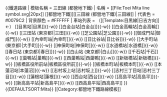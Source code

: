 {{鐵道路線
| 模板名稱 = 三田線 (都營地下鐵)
| 名稱 = [[File:Toei Mita line symbol.svg|20px]] [[都營地下鐵]][[三田線 (都營地下鐵)|三田線]] 
| 代表色 = #0079C2
| 背景顏色 = #FFFFFF
| 車站列表 = （[[Template:目黑線|日吉方向]] ←） [[目黑站|目黑]]{{-w}} [[白金台站|白金台]]{{-w}} [[白金高輪站|白金高輪]]{{-w}} [[三田站 (東京都)|三田]]{{-w}} [[芝公園站|芝公園]]{{-w}} [[御成門站|御成門]]{{-w}} [[內幸町站|內幸町]]{{-w}} [[日比谷站|日比谷]]{{-w}} [[大手町站 (東京都)|大手町]]{{-w}} [[神保町站|神保町]]{{-w}} [[水道橋站|水道橋]]{{-w}} [[春日站 (東京都)|春日]]{{-w}} [[白山站 (東京都)|白山]]{{-w}} [[千石站|千石]]{{-w}} [[巢鴨站|巢鴨]]{{-w}} [[西巢鴨站|西巢鴨]]{{-w}} [[新板橋站|新板橋]]{{-w}} [[板橋區役所前站|板橋區役所前]]{{-w}} [[板橋本町站|板橋本町]]{{-w}} [[本蓮沼站|本蓮沼]]{{-w}} [[志村坂上站|志村坂上]]{{-w}} [[志村三丁目站|志村三丁目]]{{-w}} [[蓮根站|蓮根]]{{-w}} [[西台站|西台]]{{-w}} [[高島平站|高島平]]{{-w}} [[新高島平站|新高島平]]{{-w}} [[西高島平站|西高島平]]
}}<noinclude>
{{DEFAULTSORT:Mita}}
[[Category:都營地下鐵路線模板]]
</noinclude>